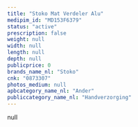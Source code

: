 ```yaml
---
title: "Stoko Mat Verdeler Alu"
medipim_id: "MD153F6379"
status: "active"
prescription: false
weight: null
width: null
length: null
depth: null
publicprice: 0
brands_name_nl: "Stoko"
cnk: "0873307"
photos_medium: null
apbcategory_name_nl: "Ander"
publiccategory_name_nl: "Handverzorging"
---
```

null
